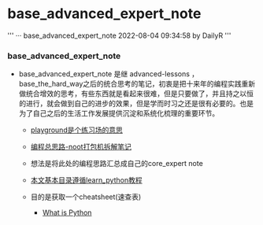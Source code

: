 # base_advanced_expert_note

'''
··· base_advanced_expert_note 2022-08-04 09:34:58 by DailyR
'''

### base_advanced_expert_note

- base_advanced_expert_note 是继 advanced-lessons ， base_the_hard_way之后的统合思考的笔记，初衷是把十来年的编程实践重新做统合增效的思考，有些东西就是看起来很难，但是只要做了，并且持之以恒的进行，就会做到自己的进步的效果，但是学而时习之还是很有必要的。也是为了自己之后的生活工作发展提供沉淀和系统化梳理的重要环节。

	- [playground是个练习场的意思](https://github.com/trekhleb/learn-python)

	- [编程总思路-noot打包机拆解笔记](../noot/README.md)

	- 想法是将此处的编程思路汇总成自己的core_expert note

	- [本文基本目录遵循learn_python教程](https://github.com/trekhleb/learn-python)

	- 目的是获取一个cheatsheet(速查表)

		- [What is Python](./What_is_Python.md)